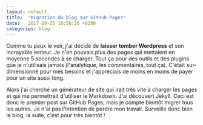 ```yaml
---
layout: default
title:  "Migration du blog sur GitHub Pages"
date:   2017-09-25 18:58:26 +0200
categories: blog
---
```

Comme tu peux le voir, j'ai décidé de **laisser tomber Wordpress** et son incroyable lenteur. Je n'en pouvais plus des pages qui mettaient en moyenne 5 secondes à se charger. Tout ça pour des outils et des plugins que je n'utilisais jamais (l'analytique, les commentaires, tout ça). C'était sur-dimensionné pour mes besoins et j'appréciais de moins en moins de payer pour un site aussi long.

Alors j'ai cherché un générateur de site qui irait très vite à charger les pages et qui me permettrait d'utiliser le Markdown. J'ai découvert Jekyll. Ceci est donc le premier post sur GitHub Pages, mais je compte bientôt migrer tous les autres. Je n'ai pas l'intention de perdre mon travail. Surveille donc bien le blog, la suite, c'est pour très bientôt !